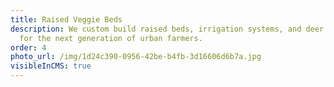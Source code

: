 ```yaml
---
title: Raised Veggie Beds
description: We custom build raised beds, irrigation systems, and deer fencing
  for the next generation of urban farmers.
order: 4
photo_url: /img/1d24c390-0956-42be-b4fb-3d16606d6b7a.jpg
visibleInCMS: true
---
```

